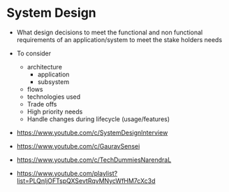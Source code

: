 # System Design

- What design decisions to meet the functional and non functional requirements of an application/system to meet the stake holders needs
- To consider
  - architecture
    - application
    - subsystem
  - flows
  - technologies used
  - Trade offs
  - High priority needs
  - Handle changes during lifecycle (usage/features)

- https://www.youtube.com/c/SystemDesignInterview
- https://www.youtube.com/c/GauravSensei
- https://www.youtube.com/c/TechDummiesNarendraL
- https://www.youtube.com/playlist?list=PLQnljOFTspQXSevtRqvMNycWfHM7cXc3d
